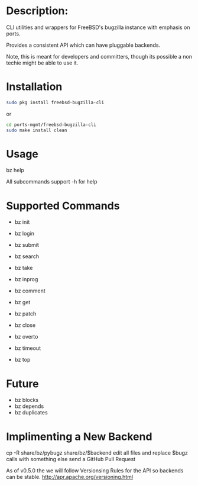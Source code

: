 # Description:
CLI utilities and wrappers for FreeBSD's bugzilla instance
with emphasis on ports.

Provides a consistent API which can have pluggable backends.

Note, this is meant for developers and committers, though
its possible a non techie might be able to use it.

# Installation
```sh
sudo pkg install freebsd-bugzilla-cli
```
or

```sh
cd ports-mgmt/freebsd-bugzilla-cli
sudo make install clean
```

# Usage
bz help

All subcommands support -h for help

# Supported Commands
- bz init
- bz login
- bz submit
- bz search
- bz take
- bz inprog
- bz comment
- bz get
- bz patch
- bz close

- bz overto
- bz timeout
- bz top

# Future
- bz blocks
- bz depends
- bz duplicates

# Implimenting a New Backend
cp -R share/bz/pybugz share/bz/$backend
edit all files and replace $bugz calls with something else
send a GitHub Pull Request

As of v0.5.0 the we will follow Versionsing Rules for the API
so backends can be stable.
http://apr.apache.org/versioning.html

